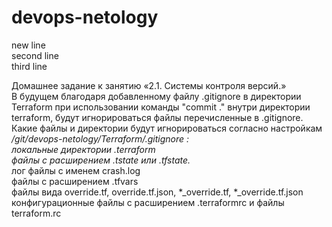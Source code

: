 # devops-netology
new line  
second line  
third line  

Домашнее задание к занятию «2.1. Системы контроля версий.»  
В будущем благодаря добавленному файлу .gitignore в директории Terraform при использовании команды "commit ." внутри директории terraform, будут игнорироваться файлы перечисленные в .gitignore.  
Какие файлы и директории будут игнорироваться согласно настройкам */git/devops-netology/Terraform/.gitignore :  
локальные директории .terraform  
файлы с расширением .tstate или .tfstate.*  
лог файлы с именем crash.log  
файлы с расширением .tfvars  
файлы вида override.tf, override.tf.json, *_override.tf, *_override.tf.json  
конфигурационные файлы с расширением .terraformrc и файлы terraform.rc  